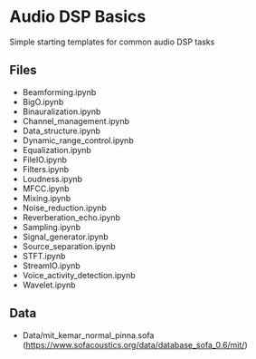 # Audio DSP Basics 
Simple starting templates for common audio DSP tasks 

## Files
- Beamforming.ipynb
- BigO.ipynb
- Binauralization.ipynb
- Channel_management.ipynb
- Data_structure.ipynb
- Dynamic_range_control.ipynb
- Equalization.ipynb
- FileIO.ipynb
- Filters.ipynb
- Loudness.ipynb
- MFCC.ipynb
- Mixing.ipynb
- Noise_reduction.ipynb
- Reverberation_echo.ipynb
- Sampling.ipynb
- Signal_generator.ipynb
- Source_separation.ipynb
- STFT.ipynb
- StreamIO.ipynb
- Voice_activity_detection.ipynb
- Wavelet.ipynb

## Data
- Data/mit_kemar_normal_pinna.sofa (https://www.sofacoustics.org/data/database_sofa_0.6/mit/)